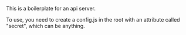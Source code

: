This is a boilerplate for an api server.

To use, you need to create a config.js in the root with an attribute called "secret",
which can be anything.